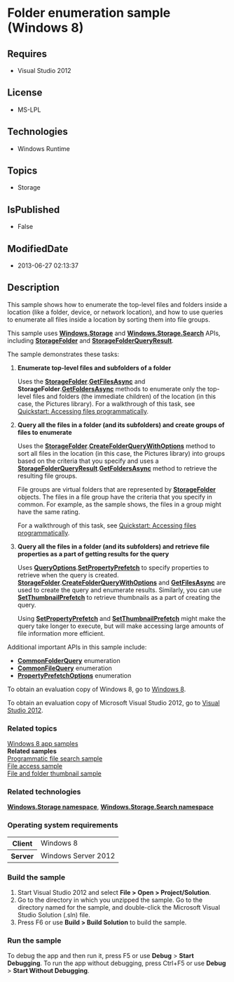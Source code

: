 # Folder enumeration sample (Windows 8)
## Requires
* Visual Studio 2012
## License
* MS-LPL
## Technologies
* Windows Runtime
## Topics
* Storage
## IsPublished
* False
## ModifiedDate
* 2013-06-27 02:13:37
## Description

<div id="mainSection">
<p>This sample shows how to enumerate the top-level files and folders inside a location (like a folder, device, or network location), and how to use queries to enumerate all files inside a location by sorting them into file groups.
</p>
<p>This sample uses <a href="http://msdn.microsoft.com/library/windows/apps/br227346">
<b>Windows.Storage</b></a> and <a href="http://msdn.microsoft.com/library/windows/apps/br208106">
<b>Windows.Storage.Search</b></a> APIs, including <a href="http://msdn.microsoft.com/library/windows/apps/br227230">
<b>StorageFolder</b></a> and <a href="http://msdn.microsoft.com/library/windows/apps/br208066">
<b>StorageFolderQueryResult</b></a>.</p>
<p>The sample demonstrates these tasks:</p>
<ol>
<li>
<p><b>Enumerate top-level files and subfolders of a folder</b></p>
<p>Uses the <a href="http://msdn.microsoft.com/library/windows/apps/br227230"><b>StorageFolder</b></a>.<a href="http://msdn.microsoft.com/library/windows/apps/br227230_getfilesasync"><b>GetFilesAsync</b></a> and
<b>StorageFolder</b>.<a href="http://msdn.microsoft.com/library/windows/apps/br227230_getfoldersasync"><b>GetFoldersAsync</b></a> methods to enumerate only the top-level files and folders (the immediate children) of the location (in this case, the Pictures
 library). For a walkthrough of this task, see <a href="http://msdn.microsoft.com/library/windows/apps/jj150596">
Quickstart: Accessing files programmatically</a>.</p>
</li><li>
<p><b>Query all the files in a folder (and its subfolders) and create groups of files to enumerate</b></p>
<p>Uses the <a href="http://msdn.microsoft.com/library/windows/apps/br227230"><b>StorageFolder</b></a>.<a href="http://msdn.microsoft.com/library/windows/apps/br227230_createfolderquerywithoptions"><b>CreateFolderQueryWithOptions</b></a> method to sort all
 files in the location (in this case, the Pictures library) into groups based on the criteria that you specify and uses a
<a href="http://msdn.microsoft.com/library/windows/apps/br208066"><b>StorageFolderQueryResult</b></a>.<a href="http://msdn.microsoft.com/library/windows/apps/br208066_getfoldersasync"><b>GetFoldersAsync</b></a> method to retrieve the resulting file groups.</p>
<p>File groups are virtual folders that are represented by <a href="http://msdn.microsoft.com/library/windows/apps/br227230">
<b>StorageFolder</b></a> objects. The files in a file group have the criteria that you specify in common. For example, as the sample shows, the files in a group might have the same rating.</p>
<p>For a walkthrough of this task, see <a href="http://msdn.microsoft.com/library/windows/apps/jj150596">
Quickstart: Accessing files programmatically</a>.</p>
</li><li>
<p><b>Query all the files in a folder (and its subfolders) and retrieve file properties as a part of getting results for the query</b></p>
<p>Uses <a href="http://msdn.microsoft.com/library/windows/apps/br207995"><b>QueryOptions</b></a>.<a href="http://msdn.microsoft.com/library/windows/apps/br207995_setpropertyprefetch"><b>SetPropertyPrefetch</b></a> to specify properties to retrieve when the
 query is created. <a href="http://msdn.microsoft.com/library/windows/apps/br227230">
<b>StorageFolder</b></a>.<a href="http://msdn.microsoft.com/library/windows/apps/br227230_createfolderquerywithoptions"><b>CreateFolderQueryWithOptions</b></a> and
<a href="http://msdn.microsoft.com/library/windows/apps/br227230_getfilesasync"><b>GetFilesAsync</b></a> are used to create the query and enumerate results. Similarly, you can use
<a href="http://msdn.microsoft.com/library/windows/apps/br207995_setthumbnailprefetch">
<b>SetThumbnailPrefetch</b></a> to retrieve thumbnails as a part of creating the query.</p>
<p>Using <a href="http://msdn.microsoft.com/library/windows/apps/br207995_setpropertyprefetch">
<b>SetPropertyPrefetch</b></a> and <a href="http://msdn.microsoft.com/library/windows/apps/br207995_setthumbnailprefetch">
<b>SetThumbnailPrefetch</b></a> might make the query take longer to execute, but will make accessing large amounts of file information more efficient.</p>
</li></ol>
<p>Additional important APIs in this sample include:</p>
<ul>
<li><a href="http://msdn.microsoft.com/library/windows/apps/br207957"><b>CommonFolderQuery</b></a> enumeration
</li><li><a href="http://msdn.microsoft.com/library/windows/apps/br207956"><b>CommonFileQuery</b></a> enumeration
</li><li><a href="http://msdn.microsoft.com/library/windows/apps/hh973317"><b>PropertyPrefetchOptions</b></a> enumeration
</li></ul>
<p>To obtain an evaluation copy of Windows&nbsp;8, go to <a href="http://go.microsoft.com/fwlink/p/?linkid=241655">
Windows&nbsp;8</a>.</p>
<p>To obtain an evaluation copy of Microsoft Visual Studio&nbsp;2012, go to <a href="http://go.microsoft.com/fwlink/p/?linkid=241656">
Visual Studio&nbsp;2012</a>.</p>
<h3><a id="related_topics"></a>Related topics</h3>
<dl><dt><a href="http://go.microsoft.com/fwlink/p/?LinkID=227694">Windows 8 app samples</a>
</dt><dt><b>Related samples</b> </dt><dt><a href="http://go.microsoft.com/fwlink/p/?linkid=231532">Programmatic file search sample</a>
</dt><dt><a href=" http://go.microsoft.com/fwlink/p/?linkid=231445">File access sample</a>
</dt><dt><a href="http://go.microsoft.com/fwlink/p/?linkid=231522">File and folder thumbnail sample</a>
</dt></dl>
<h3>Related technologies</h3>
<a href="http://msdn.microsoft.com/library/windows/apps/br227346"><b>Windows.Storage namespace</b></a>,
<a href="http://msdn.microsoft.com/library/windows/apps/br208106"><b>Windows.Storage.Search namespace</b></a>
<h3>Operating system requirements</h3>
<table>
<tbody>
<tr>
<th>Client</th>
<td><dt>Windows&nbsp;8 </dt></td>
</tr>
<tr>
<th>Server</th>
<td><dt>Windows Server&nbsp;2012 </dt></td>
</tr>
</tbody>
</table>
<h3>Build the sample</h3>
<ol>
<li>Start Visual Studio&nbsp;2012 and select <b>File &gt; Open &gt; Project/Solution</b>.
</li><li>Go to the directory in which you unzipped the sample. Go to the directory named for the sample, and double-click the Microsoft Visual Studio Solution (.sln) file.
</li><li>Press F6 or use <b>Build &gt; Build Solution</b> to build the sample. </li></ol>
<h3>Run the sample</h3>
<p>To debug the app and then run it, press F5 or use <b>Debug</b> &gt; <b>Start Debugging</b>. To run the app without debugging, press Ctrl&#43;F5 or use
<b>Debug</b> &gt; <b>Start Without Debugging</b>.</p>
</div>
